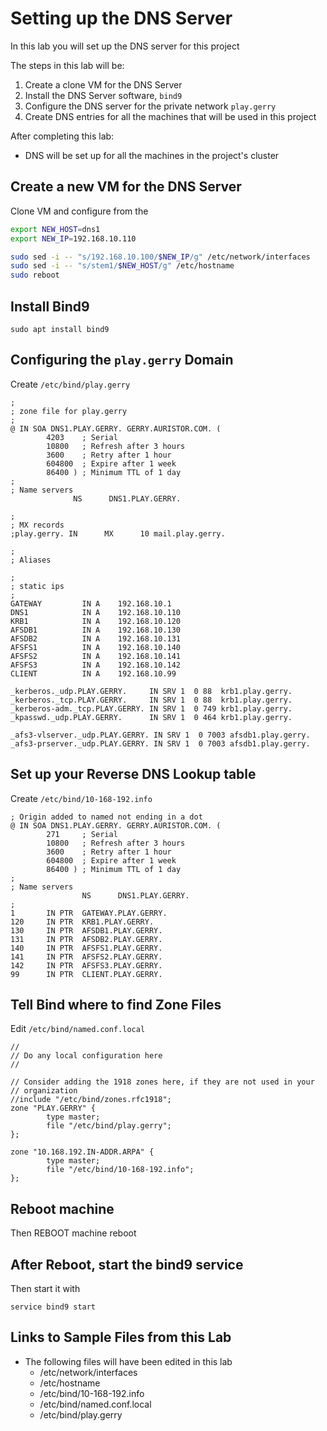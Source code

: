 
# Setting up the DNS Server

In this lab you will set up the DNS server for this project

The steps in this lab will be:

1. Create a clone VM for the DNS Server
2. Install the DNS Server software, `bind9`
3. Configure the DNS server for the private network `play.gerry`
4. Create DNS entries for all the machines that will be used in this project

After completing this lab:

* DNS will be set up for all the machines in the project's cluster


## Create a new VM for the DNS Server

Clone VM and configure from the 
``` bash
export NEW_HOST=dns1
export NEW_IP=192.168.10.110

sudo sed -i -- "s/192.168.10.100/$NEW_IP/g" /etc/network/interfaces
sudo sed -i -- "s/stem1/$NEW_HOST/g" /etc/hostname
sudo reboot
```

## Install Bind9

```
sudo apt install bind9
```

## Configuring the ```play.gerry``` Domain

Create `/etc/bind/play.gerry`

```
;
; zone file for play.gerry
;
@ IN SOA DNS1.PLAY.GERRY. GERRY.AURISTOR.COM. (
        4203    ; Serial
        10800   ; Refresh after 3 hours
        3600    ; Retry after 1 hour
        604800  ; Expire after 1 week
        86400 ) ; Minimum TTL of 1 day
;
; Name servers
              NS      DNS1.PLAY.GERRY.

;
; MX records
;play.gerry. IN      MX      10 mail.play.gerry.

;
; Aliases

;
; static ips
;
GATEWAY         IN A    192.168.10.1
DNS1            IN A    192.168.10.110
KRB1            IN A    192.168.10.120
AFSDB1          IN A    192.168.10.130
AFSDB2          IN A    192.168.10.131
AFSFS1          IN A    192.168.10.140
AFSFS2          IN A    192.168.10.141
AFSFS3          IN A    192.168.10.142
CLIENT          IN A    192.168.10.99

_kerberos._udp.PLAY.GERRY.     IN SRV 1  0 88  krb1.play.gerry.
_kerberos._tcp.PLAY.GERRY.     IN SRV 1  0 88  krb1.play.gerry.
_kerberos-adm._tcp.PLAY.GERRY. IN SRV 1  0 749 krb1.play.gerry.
_kpasswd._udp.PLAY.GERRY.      IN SRV 1  0 464 krb1.play.gerry.

_afs3-vlserver._udp.PLAY.GERRY. IN SRV 1  0 7003 afsdb1.play.gerry.
_afs3-prserver._udp.PLAY.GERRY. IN SRV 1  0 7003 afsdb1.play.gerry.

``` 

## Set up your Reverse DNS Lookup table

Create `/etc/bind/10-168-192.info`

```
; Origin added to named not ending in a dot
@ IN SOA DNS1.PLAY.GERRY. GERRY.AURISTOR.COM. (
        271     ; Serial
        10800   ; Refresh after 3 hours
        3600    ; Retry after 1 hour
        604800  ; Expire after 1 week
        86400 ) ; Minimum TTL of 1 day
;
; Name servers
                NS      DNS1.PLAY.GERRY.
;
1       IN PTR  GATEWAY.PLAY.GERRY.
120     IN PTR  KRB1.PLAY.GERRY.
130     IN PTR  AFSDB1.PLAY.GERRY.
131     IN PTR  AFSDB2.PLAY.GERRY.
140     IN PTR  AFSFS1.PLAY.GERRY.
141     IN PTR  AFSFS2.PLAY.GERRY.
142     IN PTR  AFSFS3.PLAY.GERRY.
99      IN PTR  CLIENT.PLAY.GERRY.
```

##  Tell Bind where to find Zone Files

Edit `/etc/bind/named.conf.local`

```
//
// Do any local configuration here
//

// Consider adding the 1918 zones here, if they are not used in your
// organization
//include "/etc/bind/zones.rfc1918";
zone "PLAY.GERRY" {
        type master;
        file "/etc/bind/play.gerry";
};

zone "10.168.192.IN-ADDR.ARPA" {
        type master;
        file "/etc/bind/10-168-192.info";
};
```

## Reboot machine

Then REBOOT machine
	reboot

## After Reboot, start the bind9 service

Then start it with

```
service bind9 start
```


## Links to Sample Files from this Lab

* The following files will have been edited in this lab
	* /etc/network/interfaces
	*  /etc/hostname
	* /etc/bind/10-168-192.info
	* /etc/bind/named.conf.local
	* /etc/bind/play.gerry


<!--stackedit_data:
eyJoaXN0b3J5IjpbMTkyNzEwNzk2OV19
-->